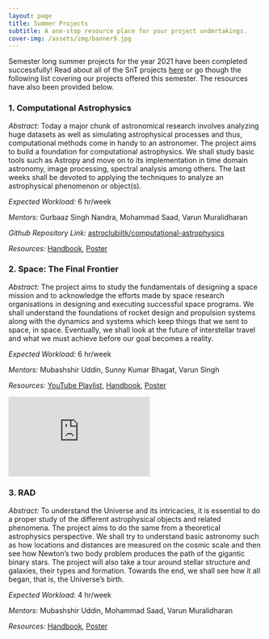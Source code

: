 ```yaml
---
layout: page
title: Summer Projects
subtitle: A one-stop resource place for your project undertakings.
cover-img: /assets/img/banner9.jpg
---
```


Semester long summer projects for the year 2021 have been completed successfully! Read about all of the SnT projects [here](https://drive.google.com/drive/folders/1p3xqxxY2J1APDkfaCvIAOVNKVIGMMrfI) or go though the following list covering our projects offered this semester. The resources have also been provided below.

### 1. Computational Astrophysics

*Abstract:* Today a major chunk of astronomical research involves analyzing huge datasets as well as simulating astrophysical processes and thus, computational methods come in handy to an astronomer. The project aims to build a foundation for computational astrophysics. We shall study basic tools such as Astropy and move on to its implementation in time domain astronomy, image processing, spectral analysis among others. The last weeks shall be devoted to applying the techniques to analyze an astrophysical phenomenon or object(s).

*Expected Workload:* 6 hr/week

*Mentors:* Gurbaaz Singh Nandra, Mohammad Saad, Varun Muralidharan

*Github Repository Link:*  [astroclubiitk/computational-astrophysics](https://github.com/astroclubiitk/computational-astrophysics)

*Resources:* <a href="/assets/docs/Computational_Astrophysics_Documentation.pdf" target="_blank">Handbook</a>, <a href="/assets/docs/Computational_Astrophysics_Poster.pdf" target="_blank">Poster</a>

### 2. Space: The Final Frontier

*Abstract:* The project aims to study the fundamentals of designing a space mission and to acknowledge the efforts made by space research organisations in designing and executing successful space programs. We shall understand the foundations of rocket design and propulsion systems along with the dynamics and systems which keep things that we sent to space, in space. Eventually, we shall look at the future of interstellar travel and what we must achieve before our goal becomes a reality.

*Expected Workload:* 6 hr/week

*Mentors:* Mubashshir Uddin, Sunny Kumar Bhagat, Varun Singh

*Resources:* [YouTube Playlist](https://www.youtube.com/watch?v=Kxt333LNAYk&list=PLkCEOmgEj_7HGBCidanDz9cBJKMKbdflV), <a href="/assets/docs/Space_Documentation.pdf" target="_blank">Handbook</a>, <a href="/assets/docs/Space_Poster.pdf" target="_blank">Poster</a>

<iframe width="280" height="157.5" src="https://www.youtube.com/embed/Kxt333LNAYk" title="YouTube video player" frameborder="0" allow="accelerometer; autoplay; clipboard-write; encrypted-media; gyroscope; picture-in-picture" allowfullscreen></iframe>

### 3. RAD

*Abstract:* To understand the Universe and its intricacies, it is essential to do a proper study of the different astrophysical objects and related phenomena. The project aims to do the same from a theoretical astrophysics perspective. We shall try to understand basic astronomy such as how locations and distances are measured on the cosmic scale and then see how Newton’s two body problem produces the path of the gigantic binary stars. The project will also take a tour around stellar structure and galaxies, their types and formation. Towards the end, we shall see how it all began, that is, the Universe’s birth.

*Expected Workload:* 4 hr/week

*Mentors:* Mubashshir Uddin, Mohammad Saad, Varun Muralidharan

<!-- *Github repository link:* [astroclubiitk/rad](https://github.com/astroclubiitk/rad) -->

*Resources:* <a href="/assets/docs/RAD_Handbook_2021.pdf" target="_blank">Handbook</a>, <a href="/assets/docs/RAD_Poster.pdf" target="_blank">Poster</a>
